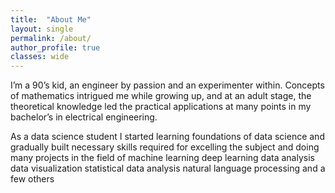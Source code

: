 ```yaml
---
title:  "About Me"
layout: single
permalink: /about/
author_profile: true
classes: wide
---
```


I’m a 90’s kid, an engineer by passion and an experimenter within. Concepts of mathematics intrigued me while growing up, and at an adult stage, the theoretical knowledge led the practical applications at many points in my bachelor’s in electrical engineering.

As a data science student I started learning foundations of data science and gradually built necessary skills required for excelling the subject and doing many projects in the field of machine learning deep learning data analysis data visualization statistical data analysis natural language processing and a few others
